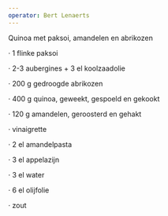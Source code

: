 ```yaml
---
operator: Bert Lenaerts
---
```


Quinoa met paksoi, amandelen en abrikozen

· 1 flinke paksoi

· 2-3 aubergines + 3 el koolzaadolie

· 200 g gedroogde abrikozen

· 400 g quinoa, geweekt, gespoeld en gekookt

· 120 g amandelen, geroosterd en gehakt

· vinaigrette

· 2 el amandelpasta

· 3 el appelazijn

· 3 el water

· 6 el olijfolie

· zout
